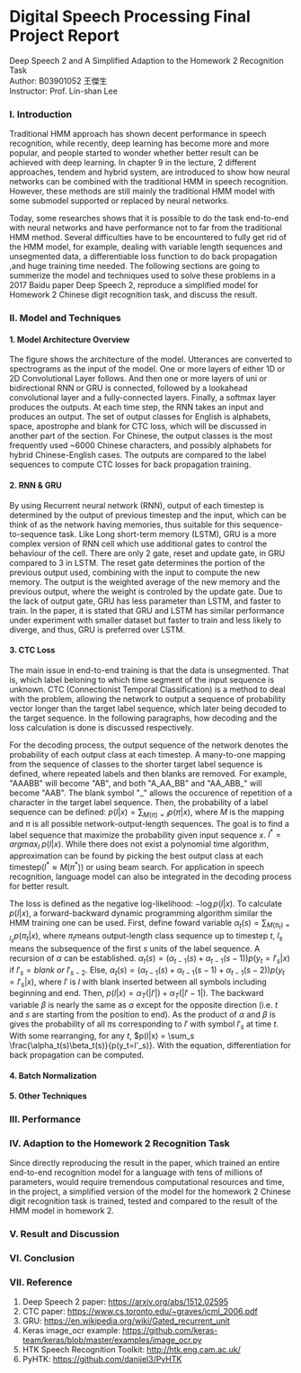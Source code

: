 # Digital Speech Processing Final Project Report
Deep Speech 2 and A Simplified Adaption to the Homework 2 Recognition Task  
Author: B03901052 王傑生  
Instructor: Prof. Lin-shan Lee

### I. Introduction
Traditional HMM approach has shown decent performance in speech recognition, while recently, deep learning has become more and more popular, and people started to wonder whether better result can be achieved with deep learning. In chapter 9 in the lecture, 2 different approaches, tendem and hybrid system, are introduced to show how neural networks can be combined with the traditional HMM in speech recognition. However, these methods are still mainly the traditional HMM model with some submodel supported or replaced by neural networks.

Today, some researches shows that it is possible to do the task end-to-end with neural networks and have performance not to far from the traditional HMM method. Several difficulties have to be encountered to fully get rid of the HMM model, for example, dealing with variable length sequences and unsegmented data, a differentiable loss function to do back propagation ,and huge training time needed. The following sections are going to summerize the model and techniques used to solve these problems in a 2017 Baidu paper Deep Speech 2, reproduce a simplified model for Homework 2 Chinese digit recognition task, and discuss the result.

### II. Model and Techniques

#### 1. Model Architecture Overview
The figure shows the architecture of the model. Utterances are converted to spectrograms as the input of the model. One or more layers of either 1D or 2D Convolutional Layer follows. And then one or more layers of uni or bidirectional RNN or GRU is connected, followed by a lookahead convolutional layer and a fully-connected layers. Finally, a softmax layer produces the outputs. At each time step, the RNN takes an input and produces an output. The set of output classes for English is alphabets, space, apostrophe and blank for CTC loss, which will be discussed in another part of the section. For Chinese, the output classes is the most frequently used ~6000 Chinese characters, and possibly alphabets for hybrid Chinese-English cases. The outputs are compared to the label sequences to compute CTC losses for back propagation training.

#### 2. RNN & GRU
By using Recurrent neural network (RNN), output of each timestep is determined by the output of previous timestep and the input, which can be think of as the network having memories, thus suitable for this sequence-to-sequence task. Like Long short-term memory (LSTM), GRU is a more complex version of RNN cell which use additional gates to control the behaviour of the cell. There are only 2 gate, reset and update gate, in GRU compared to 3 in LSTM. The reset gate determines the portion of the previous output used, combining with the input to compute the new memory. The output is the weighted average of the new memory and the previous output, where the weight is controled by the update gate. Due to the lack of output gate, GRU has less parameter than LSTM, and faster to train. In the paper, it is stated that GRU and LSTM has similar performance under experiment with smaller dataset but faster to train and less likely to diverge, and thus, GRU is preferred over LSTM.

#### 3. CTC Loss
The main issue in end-to-end training is that the data is unsegmented. That is, which label beloning to which time segment of the input sequence is unknown. CTC (Connectionist Temporal Classification) is a method to deal with the problem, allowing the network to output a sequence of probability vector longer than the target label sequence, which later being decoded to the target sequence. In the following paragraphs, how decoding and the loss calculation is done is discussed respectively.

For the decoding process, the output sequence of the network denotes the probability of each output class at each timestep. A many-to-one mapping from the sequence of classes to the shorter target label sequence is defined, where repeated labels and then blanks are removed. For example, "AAABB" will become "AB", and both "A_AA_BB" and "AA_ABB_" will become "AAB". The blank symbol "_" allows the occurence of repetition of a character in the target label sequence. Then, the probability of a label sequence can be defined: $p(l|x)=\sum_{M(\pi)=l}p(\pi|x)$, where $M$ is the mapping and $\pi$ is all possible network-output-length sequences. The goal is to find a label sequence that maximize the probability given input sequence $x$. $l^* = argmax_{l}\ p(l|x)$. While there does not exist a polynomial time algorithm, approximation can be found by picking the best output class at each timestep($l^*\approx M(\pi^*)$) or using beam search. For application in speech recognition, language model can also be integrated in the decoding process for better result.

The loss is defined as the negative log-likelihood: $-\log{p(l|x)}$. To calculate $p(l|x)$, a forward-backward dynamic programming algorithm similar the HMM training one can be used. First, define foward variable $\alpha_t(s) = \sum_{M(\pi_t)=l_s} p(\pi_t|x)$, where $\pi_t$means output-length class sequence up to timestep $t$, $l_s$ means the subsequence of the first $s$ units of the label sequence. A recursion of $\alpha$ can be established. $\alpha_t(s) = (\alpha_{t-1}(s)+\alpha_{t-1}(s-1)) p(y_t=l'_s|x)$ if $l'_s=blank\ or\ l'_{s-2}$. Else, $\alpha_t(s) = (\alpha_{t-1}(s)+\alpha_{t-1}(s-1)+\alpha_{t-1}(s-2)) p(y_t=l'_s|x)$, where $l'$ is $l$ with blank inserted between all symbols including beginning and end. Then, $p(l|x) = \alpha_T(|l'|) + \alpha_T(|l'-1|)$. The backward variable $\beta$ is nearly the same as $\alpha$ except for the opposite direction (i.e. $t$ and $s$ are starting from the position to end). As the product of $\alpha$ and $\beta$ is gives the probability of all $\pi$s corresponding to $l'$ with symbol $l'_s$ at time $t$. With some rearranging, for any $t$, $p(l|x) = \sum_s \frac{\alpha_t(s)\beta_t(s)}{p(y_t=l'_s)}. With the equation, differentiation for back propagation can be computed.

#### 4. Batch Normalization


#### 5. Other Techniques

### III. Performance

### IV. Adaption to the Homework 2 Recognition Task
Since directly reproducing the result in the paper, which trained an entire end-to-end recognition model for a language with tens of millions of parameters, would require tremendous computational resources and time, in the project, a simplified version of the model for the homework 2 Chinese digit recognition task is trained, tested and compared to the result of the HMM model in homework 2.

### V. Result and Discussion

### VI. Conclusion

### VII. Reference
1. Deep Speech 2 paper: https://arxiv.org/abs/1512.02595
2. CTC paper: https://www.cs.toronto.edu/~graves/icml_2006.pdf
3. GRU: https://en.wikipedia.org/wiki/Gated_recurrent_unit
4. Keras image_ocr example: https://github.com/keras-team/keras/blob/master/examples/image_ocr.py
5. HTK Speech Recognition Toolkit: http://htk.eng.cam.ac.uk/
6. PyHTK: https://github.com/danijel3/PyHTK
